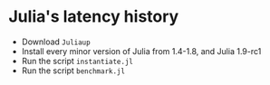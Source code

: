 # Julia's latency history

* Download `Juliaup`
* Install every minor version of Julia from 1.4-1.8, and Julia 1.9-rc1
* Run the script `instantiate.jl`
* Run the script `benchmark.jl`
